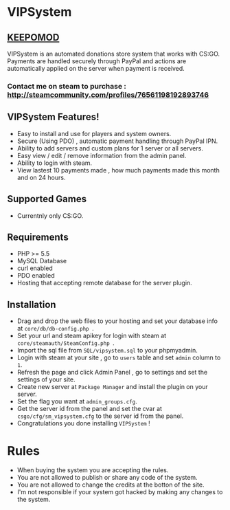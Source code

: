 # VIPSystem

## [KEEPOMOD](http://keepomod.com)

VIPSystem is an automated donations store system that works with CS:GO.
Payments are handled securely through PayPal and actions are automatically applied on the server when payment is received.

### Contact me on steam to purchase : http://steamcommunity.com/profiles/76561198192893746

## VIPSystem Features!

  - Easy to install and use for players and system owners.
  - Secure (Using PDO) , automatic payment handling through PayPal IPN.
  - Ability to add servers and custom plans for 1 server or all servers.
  - Easy view / edit / remove information from the admin panel.
  - Ability to login with steam.
  - View lastest 10 payments made , how much payments made this month and on 24 hours.

## Supported Games
- Currentnly only CS:GO.

## Requirements

- PHP >= 5.5
- MySQL Database
- curl enabled
- PDO enabled
- Hosting that accepting remote database for the server plugin.


## Installation
- Drag and drop the web files to your hosting and set your database info at `core/db/db-config.php `.
- Set your url and steam apikey for login with steam at `core/steamauth/SteamConfig.php `.
- Import the sql file from `SQL/vipsystem.sql` to your phpmyadmin.
- Login with steam at your site , go to `users` table and set `admin` column to `1`.
- Refresh the page and click Admin Panel , go to settings and set the settings of your site.
- Create new server at `Package Manager` and install the plugin on your server.
- Set the flag you want at `admin_groups.cfg`.
- Get the server id from the panel and set the cvar at `csgo/cfg/sm_vipsystem.cfg` to the server id from the panel.
- Congratulations you done installing `VIPSystem` !

# Rules

- When buying the system you are accepting the rules.
- You are not allowed to publish or share any code of the system.
- You are not allowed to change the credits at the botton of the site.
- I'm not responsible if your system got hacked by making any changes to the system.
